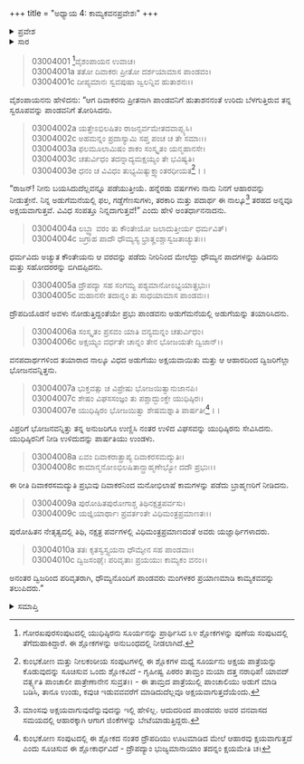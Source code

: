+++
title = "ಅಧ್ಯಾಯ 4: ಕಾಮ್ಯಕವನಪ್ರವೇಶಃ"
+++

<details><summary>ಪ್ರವೇಶ</summary>


।।   ಓಂ ಓಂ ನಮೋ ನಾರಾಯಣಾಯ।।   ಶ್ರೀ ವೇದವ್ಯಾಸಾಯ ನಮಃ ।।

ಶ್ರೀ ಕೃಷ್ಣದ್ವೈಪಾಯನ ವೇದವ್ಯಾಸ ವಿರಚಿತ  

**ಶ್ರೀ ಮಹಾಭಾರತ**

**ಆರಣ್ಯಕ ಪರ್ವ**

**ಅರಣ್ಯ ಪರ್ವ**

**ಅಧ್ಯಾಯ 4**

</details>


<details><summary>ಸಾರ</summary>

ಸೂರ್ಯನು ಪ್ರತ್ಯಕ್ಷನಾಗಿ ಯುಧಿಷ್ಠಿರನಿಗೆ ಅಕ್ಷಯಪಾತ್ರೆಯನ್ನು ದಯಪಾಲಿಸಿದುದು (1-3). ಅದರಿಂದ ಯುಧಿಷ್ಠಿರನು ತನ್ನನ್ನು ಅನುಸರಿಸಿಬಂದ ಬ್ರಾಹ್ಮಣರನ್ನು ಪೋಷಿಸಿದ್ದುದು (4-8). ಪಾಂಡವರ ಕಾಮ್ಯಕವನಪ್ರವೇಶ (9-10).

</details>


>03004001 [^1]ವೈಶಂಪಾಯನ ಉವಾಚ।  
03004001a ತತೋ ದಿವಾಕರಃ ಪ್ರೀತೋ ದರ್ಶಯಾಮಾಸ ಪಾಂಡವಂ।  
03004001c ದೀಪ್ಯಮಾನಃ ಸ್ವವಪುಷಾ ಜ್ವಲನ್ನಿವ ಹುತಾಶನಃ।।

ವೈಶಂಪಾಯನನು ಹೇಳಿದನು: “ಆಗ ದಿವಾಕರನು ಪ್ರೀತನಾಗಿ ಪಾಂಡವನಿಗೆ ಹುತಾಶನನಂತೆ ಉರಿದು ಬೆಳಗುತ್ತಿರುವ ತನ್ನ ಸ್ವರೂಪವನ್ನು ಪಾಂಡವನಿಗೆ ತೋರಿಸಿದನು.

> 03004002a ಯತ್ತೇಽಭಿಲಷಿತಂ ರಾಜನ್ಸರ್ವಮೇತದವಾಪ್ಸ್ಯಸಿ।  
03004002c ಅಹಮನ್ನಂ ಪ್ರದಾಸ್ಯಾಮಿ ಸಪ್ತ ಪಂಚ ಚ ತೇ ಸಮಾಃ।।  
03004003a ಫಲಮೂಲಾಮಿಷಂ ಶಾಕಂ ಸಂಸ್ಕೃತಂ ಯನ್ಮಹಾನಸೇ।  
03004003c ಚತುರ್ವಿಧಂ ತದನ್ನಾದ್ಯಮಕ್ಷಯ್ಯಂ ತೇ ಭವಿಷ್ಯತಿ।  
03004003e ಧನಂ ಚ ವಿವಿಧಂ ತುಭ್ಯಮಿತ್ಯುಕ್ತ್ವಾಂತರಧೀಯತ[^2]।।

“ರಾಜನ್! ನೀನು ಬಯಸಿದುದೆಲ್ಲವನ್ನೂ ಪಡೆಯುತ್ತೀಯೆ. ಹನ್ನೆರಡು ವರ್ಷಗಳು ನಾನು ನಿನಗೆ ಆಹಾರವನ್ನು ನೀಡುತ್ತೇನೆ. ನಿನ್ನ ಅಡುಗೆಮನೆಯಲ್ಲಿ ಫಲ, ಗಡ್ಡೆಗೆಣಸುಗಳು, ತರಕಾರಿ ಮತ್ತು ಪದಾರ್ಥ ಈ ನಾಲ್ಕೂ[^3] ತರಹದ ಅನ್ನವೂ ಅಕ್ಷಯವಾಗುತ್ತವೆ. ವಿವಿಧ ಸಂಪತ್ತೂ ನಿನ್ನದಾಗುತ್ತವೆ!” ಎಂದು ಹೇಳಿ ಅಂತರ್ಧಾನನಾದನು.

> 03004004a ಲಬ್ಧ್ವಾ ವರಂ ತು ಕೌಂತೇಯೋ ಜಲಾದುತ್ತೀರ್ಯ ಧರ್ಮವಿತ್।  
03004004c ಜಗ್ರಾಹ ಪಾದೌ ಧೌಮ್ಯಸ್ಯ ಭ್ರಾತೄಂಶ್ಚಾಸ್ವಜತಾಚ್ಯುತಃ।।

ಧರ್ಮವಿದು ಅಚ್ಯುತ ಕೌಂತೇಯನು ಆ ವರವನ್ನು ಪಡೆದು ನೀರಿನಿಂದ ಮೇಲೆದ್ದು ಧೌಮ್ಯನ ಪಾದಗಳನ್ನು ಹಿಡಿದನು ಮತ್ತು ಸಹೋದರರನ್ನು ಬಿಗಿದಪ್ಪಿದನು.

> 03004005a ದ್ರೌಪದ್ಯಾ ಸಹ ಸಂಗಮ್ಯ ಪಶ್ಯಮಾನೋಽಭ್ಯಯಾತ್ಪ್ರಭುಃ।  
03004005c ಮಹಾನಸೇ ತದಾನ್ನಂ ತು ಸಾಧಯಾಮಾಸ ಪಾಂಡವಃ।।

ದ್ರೌಪದಿಯೊಡನೆ ಅವಳು ನೋಡುತ್ತಿದ್ದಂತೆಯೇ ಪ್ರಭು ಪಾಂಡವನು ಅಡುಗೆಮನೆಯಲ್ಲಿ ಅಡುಗೆಯನ್ನು ತಯಾರಿಸಿದನು.

> 03004006a ಸಂಸ್ಕೃತಂ ಪ್ರಸವಂ ಯಾತಿ ವನ್ಯಮನ್ನಂ ಚತುರ್ವಿಧಂ।  
03004006c ಅಕ್ಷಯ್ಯಂ ವರ್ಧತೇ ಚಾನ್ನಂ ತೇನ ಭೋಜಯತೇ ದ್ವಿಜಾನ್।।

ವನಪದಾರ್ಥಗಳಿಂದ ತಯಾರಾದ ನಾಲ್ಕೂ ವಿಧದ ಅಡುಗೆಯು ಅಕ್ಷಯವಾಯಿತು ಮತ್ತು ಆ ಆಹಾರದಿಂದ ದ್ವಿಜರಿಗೆಲ್ಲಾ ಭೋಜನವನ್ನಿತ್ತನು.

> 03004007a ಭುಕ್ತವತ್ಸು ಚ ವಿಪ್ರೇಷು ಭೋಜಯಿತ್ವಾನುಜಾನಪಿ।  
03004007c ಶೇಷಂ ವಿಘಸಸಂಜ್ಞಂ ತು ಪಶ್ಚಾದ್ಭುಂಕ್ತೇ ಯುಧಿಷ್ಠಿರಃ।  
03004007e ಯುಧಿಷ್ಠಿರಂ ಭೋಜಯಿತ್ವಾ ಶೇಷಮಶ್ನಾತಿ ಪಾರ್ಷತೀ[^4]।।

ವಿಪ್ರರಿಗೆ ಭೋಜನವನ್ನಿತ್ತು ತನ್ನ ಅನುಜರಿಗೂ ಉಣ್ಣಿಸಿ ನಂತರ ಉಳಿದ ವಿಘಸವನ್ನು ಯುಧಿಷ್ಠಿರನು ಸೇವಿಸಿದನು. ಯುಧಿಷ್ಠಿರನಿಗೆ ನೀಡಿ ಉಳಿದುದನ್ನು ಪಾರ್ಷತಿಯು ಉಂಡಳು.

> 03004008a ಏವಂ ದಿವಾಕರಾತ್ಪ್ರಾಪ್ಯ ದಿವಾಕರಸಮದ್ಯುತಿಃ।  
03004008c ಕಾಮಾನ್ಮನೋಽಭಿಲಷಿತಾನ್ಬ್ರಾಹ್ಮಣೇಭ್ಯೋ ದದೌ ಪ್ರಭುಃ।।

ಈ ರೀತಿ ದಿವಾಕರಸಮದ್ಯುತಿ ಪ್ರಭುವು ದಿವಾಕರನಿಂದ ಮನೋಭಿಲಾಷೆ ಕಾಮಗಳನ್ನು ಪಡೆದು ಬ್ರಾಹ್ಮಣರಿಗೆ ನೀಡಿದನು.

> 03004009a ಪುರೋಹಿತಪುರೋಗಾಶ್ಚ ತಿಥಿನಕ್ಷತ್ರಪರ್ವಸು।  
03004009c ಯಜ್ಞಿಯಾರ್ಥಾಃ ಪ್ರವರ್ತಂತೇ ವಿಧಿಮಂತ್ರಪ್ರಮಾಣತಃ।।

ಪುರೋಹಿತನ ನೇತೃತ್ವದಲ್ಲಿ ತಿಥಿ, ನಕ್ಷತ್ರ ಪರ್ವಗಳಲ್ಲಿ ವಿಧಿಮಂತ್ರಪ್ರಮಾಣದಂತೆ ಅವರು ಯಜ್ಞಾರ್ಥಿಗಳಾದರು.

> 03004010a ತತಃ ಕೃತಸ್ವಸ್ತ್ಯಯನಾ ಧೌಮ್ಯೇನ ಸಹ ಪಾಂಡವಾಃ।  
03004010c ದ್ವಿಜಸಂಘೈಃ ಪರಿವೃತಾಃ ಪ್ರಯಯುಃ ಕಾಮ್ಯಕಂ ವನಂ।।

ಅನಂತರ ದ್ವಿಜರಿಂದ ಪರಿವೃತರಾಗಿ, ಧೌಮ್ಯನೊಂದಿಗೆ ಪಾಂಡವರು ಮಂಗಳಕರ ಪ್ರಯಾಣಮಾಡಿ ಕಾಮ್ಯಕವವನ್ನು ತಲುಪಿದರು.”



<details><summary>ಸಮಾಪ್ತಿ</summary>


ಇತಿ ಶ್ರೀ ಮಹಾಭಾರತೇ ಆರಣ್ಯಕಪರ್ವಣಿ ಅರಣ್ಯಪರ್ವಣಿ ಕಾಮ್ಯಕವನಪ್ರವೇಶೇ ಚತುರ್ಥೋಽಧ್ಯಾಯಃ।  
ಇದು ಶ್ರೀ ಮಹಾಭಾರತದಲ್ಲಿ ಆರಣ್ಯಕಪರ್ವದಲ್ಲಿ ಅರಣ್ಯಪರ್ವದಲ್ಲಿ ಕಾಮ್ಯಕವನಪ್ರವೇಶ ಎನ್ನುವ ನಾಲ್ಕನೆಯ ಅಧ್ಯಾಯವು.



</details>

[^1]: ಗೋರಖಪುರಸಂಪುಟದಲ್ಲಿ ಯುಧಿಷ್ಠಿರನು ಸೂರ್ಯನನ್ನು ಪ್ರಾರ್ಥಿಸಿದ ೩೪ ಶ್ಲೋಕಗಳನ್ನು ಪುಣೆಯ ಸಂಪುಟದಲ್ಲಿ ತೆಗೆದುಹಾಕಿದ್ದಾರೆ. ಈ ಶ್ಲೋಕಗಳನ್ನು ಅನುಬಂಧದಲ್ಲಿ ನೀಡಲಾಗಿದೆ.

[^2]: ಕುಂಭಕೋಣ ಮತ್ತು ನೀಲಕಂಠೀಯ ಸಂಪುಟಗಳಲ್ಲಿ ಈ ಶ್ಲೊಕಗಳ ಮಧ್ಯೆ ಸೂರ್ಯನು ಅಕ್ಷಯ ಪಾತ್ರೆಯನ್ನು ಕೊಡುವುದನ್ನು ಸೂಚಿಸುವ ಒಂದು ಶ್ಲೋಕವಿದೆ - ಗೃಹೀಷ್ವ ಪಿಠರಂ ತಾಮ್ರಂ ಮಯಾ ದತ್ತ ನರಾಧಿಪ! ಯಾವದ್ ವರ್ತ್ಸ್ಯತಿ ಪಾಂಚಾಲೀ ಪಾತ್ರೇಣಾನೇನ ಸುವ್ರತ।।   - ಈ ತಾಮ್ರದ ಪಾತ್ರೆಯುಲ್ಲಿ ಪಾಂಚಾಲಿಯು ಅಡುಗೆ ಮಾಡಿ ಬಡಿಸಿ, ತಾನೂ ಉಂಡು, ಕವುಚಿ ಇಡುವವವರೆಗೆ ಮಾಡಿದುದೆಲ್ಲವೂ ಅಕ್ಷಯವಾಗುತ್ತದೆಯೆಂದು.

[^3]: ಮಾಂಸವು ಅಕ್ಷಯವಾಗುವುದೆನ್ನುವುದನ್ನು ಇಲ್ಲಿ ಹೇಳಿಲ್ಲ. ಆದುದರಿಂದ ಪಾಂಡವರು ಅವರ ವನವಾಸದ ಸಮಯದಲ್ಲಿ ಆಹಾರಕ್ಕಾಗಿ ಆಗಾಗ ಜಿಂಕೆಗಳನ್ನು ಬೇಟೆಯಾಡುತ್ತಿದ್ದರು.

[^4]: ಕುಂಭಕೋಣ ಸಂಪುಟದಲ್ಲಿ ಈ ಶ್ಲೋಕದ ನಂತರ ದ್ರೌಪದಿಯು ಊಟಮಾಡಿದ ಮೇಲೆ ಆಹಾರವು ಕ್ಷಯವಾಗುತ್ತದೆ ಎಂದು ಸೂಚಿಸುವ ಈ ಶ್ಲೋಕಾರ್ಧವಿದೆ - ದ್ರೌಪದ್ಯಾಂ ಭುಜ್ಯಮಾನಾಯಾಂ ತದನ್ನಂ ಕ್ಷಯಮೇತಿ ಚ।  


